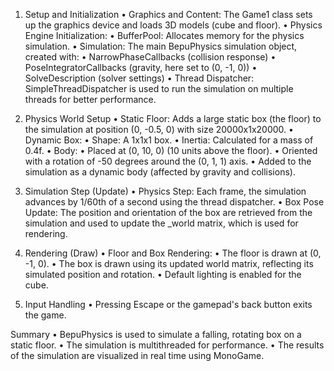 1. Setup and Initialization
    •	Graphics and Content:
  The Game1 class sets up the graphics device and loads 3D models (cube and floor).
    •	Physics Engine Initialization:
    •	BufferPool: Allocates memory for the physics simulation.
    •	Simulation: The main BepuPhysics simulation object, created with:
    •	NarrowPhaseCallbacks (collision response)
    •	PoseIntegratorCallbacks (gravity, here set to (0, -1, 0))
    •	SolveDescription (solver settings)
    •	Thread Dispatcher:
   SimpleThreadDispatcher is used to run the simulation on multiple threads for better performance.

2. Physics World Setup
    •	Static Floor:
  Adds a large static box (the floor) to the simulation at position (0, -0.5, 0) with size 20000x1x20000.
    •	Dynamic Box:
    •	Shape: A 1x1x1 box.
    •	Inertia: Calculated for a mass of 0.4f.
    •	Body:
    •	Placed at (0, 10, 0) (10 units above the floor).
    •	Oriented with a rotation of -50 degrees around the (0, 1, 1) axis.
    •	Added to the simulation as a dynamic body (affected by gravity and collisions).

3. Simulation Step (Update)
    •	Physics Step:
  Each frame, the simulation advances by 1/60th of a second using the thread dispatcher.
    •	Box Pose Update:
  The position and orientation of the box are retrieved from the simulation and used to update the _world matrix, which is used for rendering.
4. Rendering (Draw)
    •	Floor and Box Rendering:
    •	The floor is drawn at (0, -1, 0).
    •	The box is drawn using its updated world matrix, reflecting its simulated position and rotation.
    •	Default lighting is enabled for the cube.

5. Input Handling
    •	Pressing Escape or the gamepad's back button exits the game.

Summary
    •	BepuPhysics is used to simulate a falling, rotating box on a static floor.
    •	The simulation is multithreaded for performance.
    •	The results of the simulation are visualized in real time using MonoGame.
